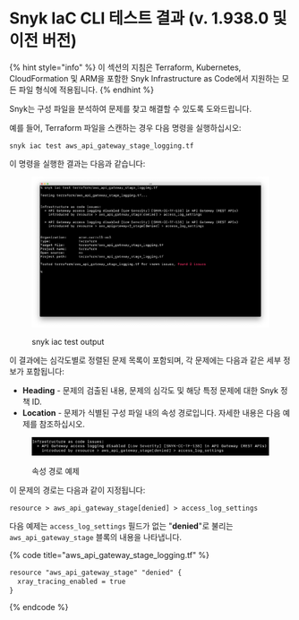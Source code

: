 # Snyk IaC CLI 테스트 결과 (v. 1.938.0 및 이전 버전)

{% hint style="info" %}
이 섹션의 지침은 Terraform, Kubernetes, CloudFormation 및 ARM을 포함한 Snyk Infrastructure as Code에서 지원하는 모든 파일 형식에 적용됩니다.
{% endhint %}

Snyk는 구성 파일을 분석하여 문제를 찾고 해결할 수 있도록 도와드립니다.

예를 들어, Terraform 파일을 스캔하는 경우 다음 명령을 실행하십시오:

```
snyk iac test aws_api_gateway_stage_logging.tf
```

이 명령을 실행한 결과는 다음과 같습니다:

<figure><img src="../../../../.gitbook/assets/screenshot-2021-09-28-at-19.58.22.png" alt="snyk iac test output"><figcaption><p>snyk iac test output</p></figcaption></figure>

이 결과에는 심각도별로 정렬된 문제 목록이 포함되며, 각 문제에는 다음과 같은 세부 정보가 포함됩니다:

* **Heading** - 문제의 검출된 내용, 문제의 심각도 및 해당 특정 문제에 대한 Snyk 정책 ID.
* **Location** - 문제가 식별된 구성 파일 내의 속성 경로입니다. 자세한 내용은 다음 예제를 참조하십시오.

<figure><img src="../../../../.gitbook/assets/screenshot-2021-09-28-at-20.00.36.png" alt="Example of property path"><figcaption><p>속성 경로 예제</p></figcaption></figure>

이 문제의 경로는 다음과 같이 지정됩니다:

```
resource > aws_api_gateway_stage[denied] > access_log_settings
```

다음 예제는 `access_log_settings` 필드가 없는 "**denied**"로 불리는 `aws_api_gateway_stage` 블록의 내용을 나타냅니다.

{% code title="aws_api_gateway_stage_logging.tf" %}
```
resource "aws_api_gateway_stage" "denied" {
  xray_tracing_enabled = true
}
```
{% endcode %}